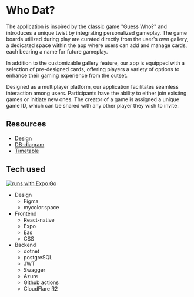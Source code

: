 # Who Dat?

The application is inspired by the classic game "Guess Who?" and introduces a unique twist by integrating personalized gameplay.
The game boards utilized during play are curated directly from the user's own gallery, a dedicated space within the app where
users can add and manage cards, each bearing a name for future gameplay.

In addition to the customizable gallery feature, our app is equipped with a selection of pre-designed cards, offering players
a variety of options to enhance their gaming experience from the outset.

Designed as a multiplayer platform, our application facilitates seamless interaction among users. Participants have the ability
to either join existing games or initiate new ones. The creator of a game is assigned a unique game ID, which can be shared
with any other player they wish to invite.

## Resources

- [Design](https://www.figma.com/file/oBgpl8HkiowbkUFe6HchFL/Untitled?type=design&node-id=0-1&mode=design&t=W4NL2TyfNhpunoWo-0)
- [DB-diagram](https://dbdiagram.io/d/660ad5ff37b7e33fd739f990)
- [Timetable](https://docs.google.com/spreadsheets/d/1KFKwdz5Q3xCVQ-m_2pZSbf9XOyshvaPcvhxkFS2Z6TE/edit#gid=0)

## Tech used

[![runs with Expo Go](https://img.shields.io/badge/Runs%20with%20Expo%20Go-4630EB.svg?style=flat-square&logo=EXPO&labelColor=f3f3f3&logoColor=000)](https://expo.dev/client)

- Design
  - Figma
  - mycolor.space
- Frontend
  - React-native
  - Expo
  - Eas
  - CSS
- Backend
  - dotnet
  - postgreSQL
  - JWT
  - Swagger
  - Azure
  - Github actions
  - CloudFlare R2
